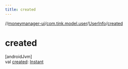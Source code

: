 ```yaml
---
title: created
---
```

//[moneymanager-ui](../../../index.html)/[com.tink.model.user](../index.html)/[UserInfo](index.html)/[created](created.html)



# created



[androidJvm]\
val [created](created.html): [Instant](https://developer.android.com/reference/kotlin/java/time/Instant.html)




